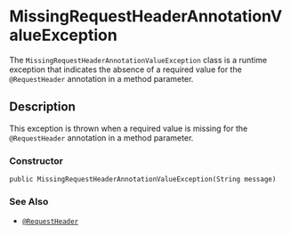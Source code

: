 # MissingRequestHeaderAnnotationValueException

The `MissingRequestHeaderAnnotationValueException` class is a runtime exception that indicates the absence of a required value for the `@RequestHeader` annotation in a method parameter.

## Description
This exception is thrown when a required value is missing for the `@RequestHeader` annotation in a method parameter.

### Constructor
```
public MissingRequestHeaderAnnotationValueException(String message)
```

### See Also

- [`@RequestHeader`](../annotation/RequestHeader.md)